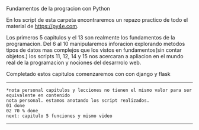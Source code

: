 Fundamentos de la progracion con Python

En los script de esta carpeta encontraremos un repazo practico de todo el material de https://py4e.com.

Los primeros 5 capitulos y el 13 son realmente los fundamentos de la programacion.
Del 6 al 10 manipularemos inforacion explorando metodos tipos de datos mas complejos que los vistos en fundamentos(sin contar objetos.)
los scripts 11, 12, 14 y 15 nos acercaran a apliacion en el mundo real de la programacion y nociones del desarrrolo web. 

Completado estos capitulos comenzaremos con con django y flask


---
    *nota personal capitulos y lecciones no tienen el mismo valor para ser equivalente en contenido
    nota personal. estamos anotando los script realizados.
    01 done
    02 70 % done
    next: capitulo 5 funciones y mismo video
---
